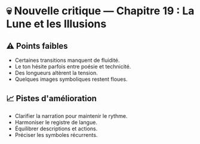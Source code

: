 # 💀 Nouvelle critique — Chapitre 19 : La Lune et les Illusions

## ⚠️ Points faibles
- Certaines transitions manquent de fluidité.
- Le ton hésite parfois entre poésie et technicité.
- Des longueurs altèrent la tension.
- Quelques images symboliques restent floues.

## 📈 Pistes d'amélioration
- Clarifier la narration pour maintenir le rythme.
- Harmoniser le registre de langue.
- Équilibrer descriptions et actions.
- Préciser les symboles récurrents.
